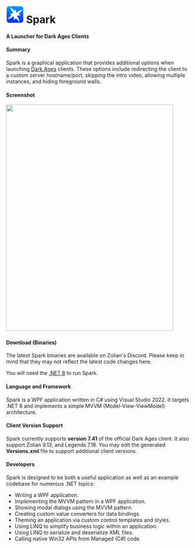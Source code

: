 # <img src=Spark/Spark.png width=48 height=48/> Spark
#### A Launcher for Dark Ages Clients

#### Summary
Spark is a graphical application that provides additional options when launching <a href="http://www.darkages.com">Dark Ages</a> clients. These options include redirecting the client to a custom server hostname/port, skipping the intro video, allowing multiple instances, and hiding foreground walls.

#### Screenshot

<img src="http://imgur.com/u0U4ZcO.png" width=456 height=617/>

#### Download (Binaries)

The latest Spark binaries are available on Zolian's Discord. Please keep in mind that they may not reflect the latest code changes here.

You will need the <a href="https://dotnet.microsoft.com/en-us/download/dotnet/thank-you/runtime-desktop-8.0.0-windows-x64-installer">.NET 8</a> to run Spark.

#### Language and Framework
Spark is a WPF application written in C# using Visual Studio 2022. It targets .NET 8 and implements a simple MVVM (Model-View-ViewModel) architecture.

#### Client Version Support
Spark currently supports <strong>version 7.41</strong> of the official Dark Ages client. It also support Zolian 9.13, and Legends 7.18. You may edit the generated <strong>Versions.xml</strong> file to support additional client versions.

#### Developers

Spark is designed to be both a useful application as well as an example codebase for numerous .NET topics:

<ul>
<li>Writing a WPF application.</li>
<li>Implementing the MVVM pattern in a WPF application.</li>
<li>Showing modal dialogs using the MVVM pattern.</li>
<li>Creating custom value converters for data bindings.</li>
<li>Theming an application via custom control templates and styles.</li>
<li>Using LINQ to simplify business logic within an application.</li>
<li>Using LINQ to serialize and deserialize XML files.</li>
<li>Calling native Win32 APIs from Managed (C#) code.</li>
</ul>

